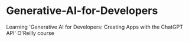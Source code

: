# Generative-AI-for-Developers
Learning 'Generative AI for Developers: Creating Apps with the ChatGPT API' O'Reilly course
